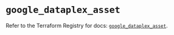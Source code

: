 # `google_dataplex_asset`

Refer to the Terraform Registry for docs: [`google_dataplex_asset`](https://registry.terraform.io/providers/hashicorp/google/6.49.0/docs/resources/dataplex_asset).
